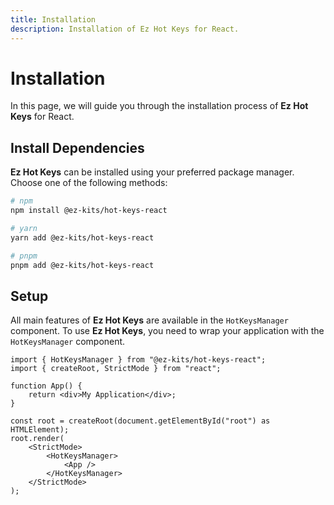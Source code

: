 ```yaml
---
title: Installation
description: Installation of Ez Hot Keys for React.
---
```


# Installation

In this page, we will guide you through the installation process of **Ez Hot Keys** for React.

## Install Dependencies

**Ez Hot Keys** can be installed using your preferred package manager. Choose one of the following methods:

```bash
# npm
npm install @ez-kits/hot-keys-react

# yarn
yarn add @ez-kits/hot-keys-react

# pnpm
pnpm add @ez-kits/hot-keys-react
```

## Setup

All main features of **Ez Hot Keys** are available in the `HotKeysManager` component. To use **Ez Hot Keys**, you need to wrap your application with the `HotKeysManager` component.

```tsx
import { HotKeysManager } from "@ez-kits/hot-keys-react";
import { createRoot, StrictMode } from "react";

function App() {
	return <div>My Application</div>;
}

const root = createRoot(document.getElementById("root") as HTMLElement);
root.render(
	<StrictMode>
		<HotKeysManager>
			<App />
		</HotKeysManager>
	</StrictMode>
);
```
